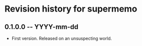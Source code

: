 # Revision history for supermemo

## 0.1.0.0  -- YYYY-mm-dd

* First version. Released on an unsuspecting world.
